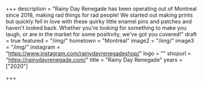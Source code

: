 +++
description = "Rainy Day Renegade has been operating out of Montreal since 2018, making rad things for rad people! We started out making prints but quickly fell in love with these quirky little enamel pins and patches and haven't looked back. Whether you're looking for something to make you laugh, or are in the market for some positivity, we've got you covered!"
draft = true
featured = "/img/"
hometown = "Montréal"
image2 = "/img/"
image3 = "/img/"
instagram = "https://www.instagram.com/rainydayrenegadeshop/"
logo = ""
shopurl = "https://rainydayrenegade.com/"
title = "Rainy Day Renegade"
years = ["2020"]

+++
